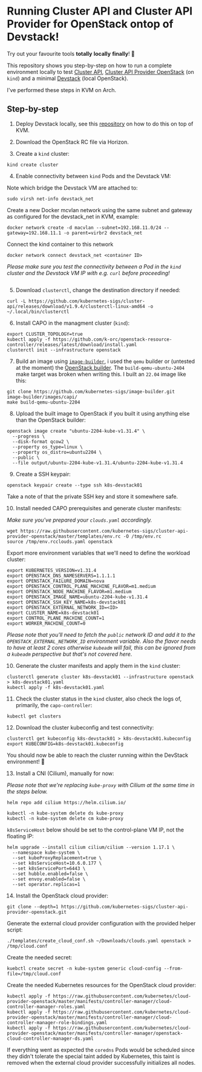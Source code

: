 # Running Cluster API and Cluster API Provider for OpenStack ontop of Devstack!

Try out your favourite tools **totally** **locally** **finally**! :rocket:

This repository shows you step-by-step on how to run a complete environment locally to test [Cluster API](https://github.com/kubernetes-sigs/cluster-api), [Cluster API Provider OpenStack](https://github.com/kubernetes-sigs/cluster-api-provider-openstack) (on `kind`) and a minimal [Devstack](https://github.com/openstack/devstack) (local OpenStack).

I've performed these steps in KVM on Arch.

## Step-by-step

1. Deploy Devstack locally, see this [repository](https://github.com/mikejoh/devstack-on-kvm) on how to do this on top of KVM.

2. Download the OpenStack RC file via Horizon.

3. Create a `kind` cluster:

```
kind create cluster
```

4. Enable connectivity between `kind` Pods and the Devstack VM:

Note which bridge the Devstack VM are attached to:

```
sudo virsh net-info devstack_net
```

Create a new Docker mcvlan network using the same subnet and gateway as configured for the devstack_net in KVM, example:

```
docker network create -d macvlan --subnet=192.168.11.0/24 --gateway=192.168.11.1 -o parent=virbr2 devstack_net
```

Connect the kind container to this network

```
docker network connect devstack_net <container ID>
```

_Please make sure you test the connectivity between a Pod in the `kind` cluster and the Devstack VM IP with e.g. `curl` before proceeding!_

```

```

5. Download `clusterctl`, change the destination directory if needed:

```
curl -L https://github.com/kubernetes-sigs/cluster-api/releases/download/v1.9.4/clusterctl-linux-amd64 -o ~/.local/bin/clusterctl
```

6. Install CAPO in the managment cluster (`kind`):

```
export CLUSTER_TOPOLOGY=true
kubectl apply -f https://github.com/k-orc/openstack-resource-controller/releases/latest/download/install.yaml
clusterctl init --infrastructure openstack
```

7. Build an image using [`image-builder`](https://image-builder.sigs.k8s.io/capi/providers/openstack.html), i used the `qemu` builder or (untested at the moment) the [OpenStack builder](https://image-builder.sigs.k8s.io/capi/providers/openstack-remote). The `build-qemu-ubuntu-2404` make target was broken when writing this. I built an `22.04` image like this:

```
git clone https://github.com/kubernetes-sigs/image-builder.git
image-builder/images/capi/
make build-qemu-ubuntu-2204
```

8. Upload the built image to OpenStack if you built it using anything else than the OpenStack builder:

```
openstack image create "ubuntu-2204-kube-v1.31.4" \
  --progress \
  --disk-format qcow2 \
  --property os_type=linux \
  --property os_distro=ubuntu2204 \
  --public \
  --file output/ubuntu-2204-kube-v1.31.4/ubuntu-2204-kube-v1.31.4
```

9. Create a SSH keypair:

```
openstack keypair create --type ssh k8s-devstack01
```

Take a note of that the private SSH key and store it somewhere safe.

10. Install needed CAPO prerequisites and generate cluster manifests:

_Make sure you've prepared your `clouds.yaml` accordingly._

```
wget https://raw.githubusercontent.com/kubernetes-sigs/cluster-api-provider-openstack/master/templates/env.rc -O /tmp/env.rc
source /tmp/env.rcclouds.yaml openstack
```

Export more environment variables that we'll need to define the workload cluster:

```
export KUBERNETES_VERSION=v1.31.4
export OPENSTACK_DNS_NAMESERVERS=1.1.1.1
export OPENSTACK_FAILURE_DOMAIN=nova
export OPENSTACK_CONTROL_PLANE_MACHINE_FLAVOR=m1.medium
export OPENSTACK_NODE_MACHINE_FLAVOR=m1.medium
export OPENSTACK_IMAGE_NAME=ubuntu-2204-kube-v1.31.4
export OPENSTACK_SSH_KEY_NAME=k8s-devstack01
export OPENSTACK_EXTERNAL_NETWORK_ID=<ID>
export CLUSTER_NAME=k8s-devstack01
export CONTROL_PLANE_MACHINE_COUNT=1
export WORKER_MACHINE_COUNT=0
```

_Please note that you'll need to fetch the `public` network ID and add it to the `OPENSTACK_EXTERNAL_NETWORK_ID` environment variable. Also the flavor needs to have at least 2 cores otherwise `kubeadm` will fail, this can be ignored from a `kubeadm` perspective but that's not covered here._

10. Generate the cluster manifests and apply them in the `kind` cluster:

```
clusterctl generate cluster k8s-devstack01 --infrastructure openstack > k8s-devstack01.yaml
kubectl apply -f k8s-devstack01.yaml
```

11. Check the cluster status in the `kind` cluster, also check the logs of, primarily, the `capo-controller`:

```
kubectl get clusters
```

12. Download the cluster kubeconfig and test connectivity:

```
clusterctl get kubeconfig k8s-devstack01 > k8s-devstack01.kubeconfig
export KUBECONFIG=k8s-devstack01.kubeconfig
```

You should now be able to reach the cluster running within the DevStack environment! 🎉

13. Install a CNI (Cilium), manually for now:

_Please note that we're replacing `kube-proxy` with Cilium at the same time in the steps below._

```
helm repo add cilium https://helm.cilium.io/
```

```
kubectl -n kube-system delete ds kube-proxy
kubectl -n kube-system delete cm kube-proxy
```

`k8sServiceHost` below should be set to the control-plane VM IP, not the floating IP:

```
helm upgrade --install cilium cilium/cilium --version 1.17.1 \
  --namespace kube-system \
  --set kubeProxyReplacement=true \
  --set k8sServiceHost=10.6.0.177 \
  --set k8sServicePort=6443 \
  --set hubble.enabled=false \
  --set envoy.enabled=false \
  --set operator.replicas=1
```

14. Install the OpenStack cloud provider:

```
git clone --depth=1 https://github.com/kubernetes-sigs/cluster-api-provider-openstack.git
```

Generate the external cloud provider configuration with the provided helper script:

```
./templates/create_cloud_conf.sh ~/Downloads/clouds.yaml openstack > /tmp/cloud.conf
```

Create the needed secret:

```
kuebctl create secret -n kube-system generic cloud-config --from-file=/tmp/cloud.conf
```

Create the needed Kubernetes resources for the OpenStack cloud provider:

```
kubectl apply -f https://raw.githubusercontent.com/kubernetes/cloud-provider-openstack/master/manifests/controller-manager/cloud-controller-manager-roles.yaml
kubectl apply -f https://raw.githubusercontent.com/kubernetes/cloud-provider-openstack/master/manifests/controller-manager/cloud-controller-manager-role-bindings.yaml
kubectl apply -f https://raw.githubusercontent.com/kubernetes/cloud-provider-openstack/master/manifests/controller-manager/openstack-cloud-controller-manager-ds.yaml
```

If everything went as expected the `coredns` Pods would be scheduled since they didn't tolerate the special taint added by Kubernetes, this taint is removed when the external cloud provider successfully initializes all nodes.
